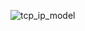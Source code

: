 ![tcp_ip_model](https://user-images.githubusercontent.com/90236635/194815396-6ff5b6da-a219-4a36-b0fc-2914ca07b418.jpg)
